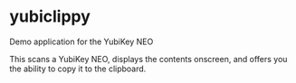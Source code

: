 yubiclippy
==========

Demo application for the YubiKey NEO

This scans a YubiKey NEO, displays the contents onscreen, and offers you the
ability to copy it to the clipboard.
